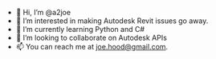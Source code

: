 - 👋 Hi, I’m @a2joe
- 👀 I’m interested in making Autodesk Revit issues go away.
- 🌱 I’m currently learning Python and C#
- 💞️ I’m looking to collaborate on Autodesk APIs
- 📫 You can reach me at joe.hood@gmail.com.

<!---
a2joe/a2joe is a ✨ special ✨ repository because its `README.md` (this file) appears on your GitHub profile.
You can click the Preview link to take a look at your changes.
--->
